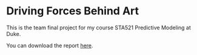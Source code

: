 # Driving Forces Behind Art

This is the team final project for my course STA521 Predictive Modeling at Duke.

You can download the report [here](https://github.com/JiajunSong629/FinalProj_Predictive_Modeling/raw/master/Part-II-Writeup.pdf).
